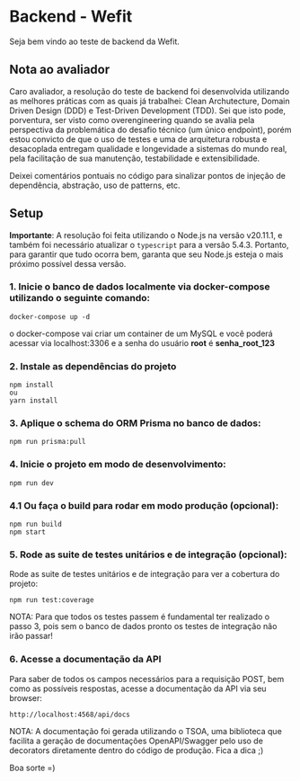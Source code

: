 # Backend - Wefit

Seja bem vindo ao teste de backend da Wefit.

## Nota ao avaliador

Caro avaliador, a resolução do teste de backend foi desenvolvida utilizando as melhores práticas com as quais
já trabalhei: Clean Archutecture, Domain Driven Design (DDD) e Test-Driven Development (TDD). Sei que isto pode,
porventura, ser visto como overengineering quando se avalia pela perspectiva da problemática do desafio técnico
(um único endpoint), porém estou convicto de que o uso de testes e uma de arquitetura robusta e desacoplada entregam
qualidade e longevidade a sistemas do mundo real, pela facilitação de sua manutenção, testabilidade e extensibilidade.

Deixei comentários pontuais no código para sinalizar pontos de injeção de dependência, abstração, uso de patterns, etc.

## Setup

**Importante**: A resolução foi feita utilizando o Node.js na versão v20.11.1, e também foi necessário atualizar o `typescript` para a versão 5.4.3.
Portanto, para garantir que tudo ocorra bem, garanta que seu Node.js esteja o mais próximo possível dessa versão.

### 1. Inicie o banco de dados localmente via docker-compose utilizando o seguinte comando:

    docker-compose up -d

o docker-compose vai criar um container de um MySQL e você poderá acessar via localhost:3306 e a senha do usuário **root** é **senha_root_123**

### 2. Instale as dependências do projeto

    npm install
    ou
    yarn install

### 3. Aplique o schema do ORM Prisma no banco de dados:

    npm run prisma:pull

### 4. Inicie o projeto em modo de desenvolvimento:

    npm run dev

### 4.1 Ou faça o build para rodar em modo produção (opcional):

    npm run build
    npm start

### 5. Rode as suite de testes unitários e de integração (opcional):

Rode as suite de testes unitários e de integração para ver a cobertura do projeto:

    npm run test:coverage

NOTA: Para que todos os testes passem é fundamental ter realizado o passo 3, pois sem o banco
de dados pronto os testes de integração não irão passar!

### 6. Acesse a documentação da API

Para saber de todos os campos necessários para a requisição POST, bem como as possíveis respostas, acesse a documentação da API via seu browser:

    http://localhost:4568/api/docs

NOTA: A documentação foi gerada utilizando o TSOA, uma biblioteca que facilita a geração de documentações
OpenAPI/Swagger pelo uso de decorators diretamente dentro do código de produção. Fica a dica ;)

Boa sorte =)
